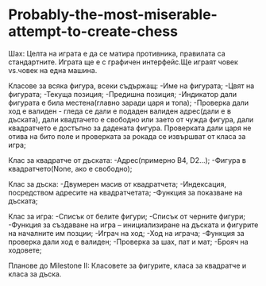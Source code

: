 Probably-the-most-miserable-attempt-to-create-chess
===================================================

Шах:
Целта на играта е да се матира противника, правилата са стандартните. Играта ще е с графичен интерфейс.Ще играят човек vs.човек на една машина.

Класове за всяка фигура, всеки съдържащ:
-Име на фигурата;
-Цвят на фигурата;
-Текуща позиция;
-Предишна позиция;
-Индикатор дали фигурата е била местена(главно заради царя и топа);
-Проверка дали ход е валиден - гледа се дали е подаден валиден адрес(дали е в дъската), дали квадтачето е свободно или заето от чужда фигура, дали квадратчето е достъпно за дадената фигура. Проверката дали царя не отива на бито поле и проверката за рокада се извършват от класа за игра;

Клас за квадратче от дъската:
-Адрес(примерно B4, D2…);
-Фигура в квадратчето(None, ако е свободно);

Клас за дъска:
-Двумерен масив от квадратчета;
-Индексация, посредством адресите на квадратчетата;
-Функция за показване на дъската;

Клас за игра:
-Списък от белите фигури;
-Списък от черните фигури;
-Функция за създаване на игра – инициализиране на дъската и фигурите на началните им позции;
-Играч на ход;
-Ход на играча;
-Функция за проверка дали ход е валиден;
-Проверка за шах, пат и мат;
-Брояч на ходовете;

Планове до Milestone II:
Класовете за фигурите, класа за квадратче и класа за дъска.
